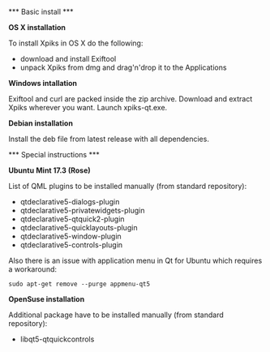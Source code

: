 *** Basic install ***

**OS X installation**

To install Xpiks in OS X do the following:

- download and install Exiftool
- unpack Xpiks from dmg and drag'n'drop it to the Applications

**Windows intallation**

Exiftool and curl are packed inside the zip archive. Download and extract Xpiks wherever you want. Launch xpiks-qt.exe.

**Debian installation**

Install the deb file from latest release with all dependencies.

*** Special instructions ***

**Ubuntu**
**Mint 17.3 (Rose)**

List of QML plugins to be installed manually (from standard repository):

- qtdeclarative5-dialogs-plugin
- qtdeclarative5-privatewidgets-plugin
- qtdeclarative5-qtquick2-plugin
- qtdeclarative5-quicklayouts-plugin
- qtdeclarative5-window-plugin
- qtdeclarative5-controls-plugin

Also there is an issue with application menu in Qt for Ubuntu which requires a workaround:

`sudo apt-get remove --purge appmenu-qt5`


**OpenSuse installation**

Additional package have to be installed manually (from standard repository):

- libqt5-qtquickcontrols
